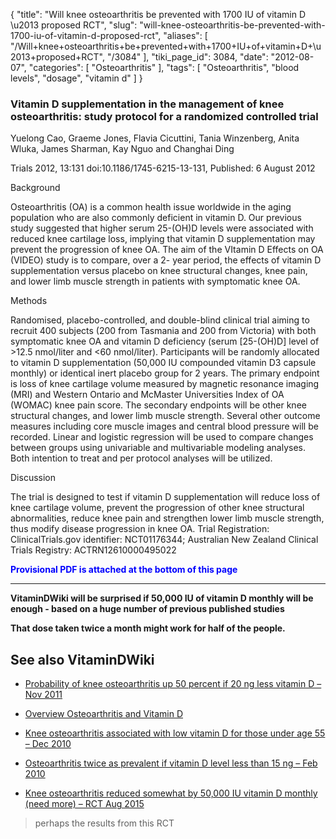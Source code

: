 {
    "title": "Will knee osteoarthritis be prevented with 1700 IU of vitamin D \u2013 proposed RCT",
    "slug": "will-knee-osteoarthritis-be-prevented-with-1700-iu-of-vitamin-d-proposed-rct",
    "aliases": [
        "/Will+knee+osteoarthritis+be+prevented+with+1700+IU+of+vitamin+D+\u2013+proposed+RCT",
        "/3084"
    ],
    "tiki_page_id": 3084,
    "date": "2012-08-07",
    "categories": [
        "Osteoarthritis"
    ],
    "tags": [
        "Osteoarthritis",
        "blood levels",
        "dosage",
        "vitamin d"
    ]
}


### Vitamin D supplementation in the management of knee osteoarthritis: study protocol for a randomized controlled trial

Yuelong Cao, Graeme Jones, Flavia Cicuttini, Tania Winzenberg, Anita Wluka, James Sharman, Kay Nguo and Changhai Ding

Trials 2012, 13:131 doi:10.1186/1745-6215-13-131, Published: 6 August 2012

Background

Osteoarthritis (OA) is a common health issue worldwide in the aging population who are also commonly deficient in vitamin D. Our previous study suggested that higher serum 25-(OH)D levels were associated with reduced knee cartilage loss, implying that vitamin D supplementation may prevent the progression of knee OA. The aim of the VItamin D Effects on OA (VIDEO) study is to compare, over a 2- year period, the effects of vitamin D supplementation versus placebo on knee structural changes, knee pain, and lower limb muscle strength in patients with symptomatic knee OA.

Methods

Randomised, placebo-controlled, and double-blind clinical trial aiming to recruit 400 subjects (200 from Tasmania and 200 from Victoria) with both symptomatic knee OA and vitamin D deficiency (serum <span>[25-(OH)D]</span> level of >12.5 nmol/liter and <60 nmol/liter). Participants will be randomly allocated to vitamin D supplementation (50,000 IU compounded vitamin D3 capsule monthly) or identical inert placebo group for 2 years. The primary endpoint is loss of knee cartilage volume measured by magnetic resonance imaging (MRI) and Western Ontario and McMaster Universities Index of OA (WOMAC) knee pain score. The secondary endpoints will be other knee structural changes, and lower limb muscle strength. Several other outcome measures including core muscle images and central blood pressure will be recorded. Linear and logistic regression will be used to compare changes between groups using univariable and multivariable modeling analyses. Both intention to treat and per protocol analyses will be utilized.

Discussion

The trial is designed to test if vitamin D supplementation will reduce loss of knee cartilage volume, prevent the progression of other knee structural abnormalities, reduce knee pain and strengthen lower limb muscle strength, thus modify disease progression in knee OA. Trial Registration: ClinicalTrials.gov identifier: NCT01176344; Australian New Zealand Clinical Trials Registry: ACTRN12610000495022

 **<span style="color:#00F;">Provisional PDF is attached at the bottom of this page</span>** 

---

 **VitaminDWiki will be surprised if 50,000 IU of vitamin D monthly will be enough - based on a huge number of previous published studies**  

 **That dose taken twice a month might work for half of the people.**  

## See also VitaminDWiki

* [Probability of knee osteoarthritis up 50 percent if 20 ng less vitamin D – Nov 2011](/tags/probability-of-knee-osteoarthritis-up-50-percent-if-20-ng-less-vitamin-d-nov-2011.html)

* [Overview Osteoarthritis and Vitamin D](/tags/overview-osteoarthritis-and-vitamin-d.html)

* [Knee osteoarthritis associated with low vitamin D for those under age 55 – Dec 2010](/tags/knee-osteoarthritis-associated-with-low-vitamin-d-for-those-under-age-55-dec-2010.html)

* [Osteoarthritis twice as prevalent if vitamin D level less than 15 ng – Feb 2010](/tags/osteoarthritis-twice-as-prevalent-if-vitamin-d-level-less-than-15-ng-feb-2010.html)

* [Knee osteoarthritis reduced somewhat by 50,000 IU vitamin D monthly (need more) – RCT Aug 2015](/tags/knee-osteoarthritis-reduced-somewhat-by-50000-iu-vitamin-d-monthly-need-more-rct-aug-2015.html)  

> perhaps the results from this RCT